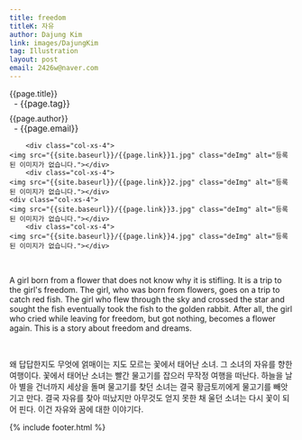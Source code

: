 ```yaml
---
title: freedom
titleK: 자유
author: Dajung Kim
link: images/DajungKim
tag: Illustration
layout: post
email: 2426w@naver.com
---	
```


<div class="container">

<div class="deDep">
{{page.title}}<br>
<p style="font-size:15px; margin:0px; padding:0px 0px 0px 8px; margin:0px 0px 8px 0px;">- {{page.tag}}</p>
{{page.author}}<br>
<p style="font-size:15px; margin:0px; padding:0px 0px 0px 8px;">- {{page.email}}</p>
</div>


<div class="row" class="imgcolor">
	
		<div class="col-xs-4">
	<img src="{{site.baseurl}}/{{page.link}}1.jpg" class="deImg" alt="등록된 이미지가 없습니다."></div>
		<div class="col-xs-4">
	<img src="{{site.baseurl}}/{{page.link}}2.jpg" class="deImg" alt="등록된 이미지가 없습니다."></div>
	<div class="col-xs-4">
	<img src="{{site.baseurl}}/{{page.link}}3.jpg" class="deImg" alt="등록된 이미지가 없습니다."></div>
		<div class="col-xs-4">
	<img src="{{site.baseurl}}/{{page.link}}4.jpg" class="deImg" alt="등록된 이미지가 없습니다."></div>
	
</div>
<br>

<div class="det lato">



A girl born from a flower that does not know why it is stifling. It is a trip to the girl's freedom.
The girl, who was born from flowers, goes on a trip to catch red fish. The girl who flew through the sky and crossed the star and sought the fish eventually took the fish to the golden rabbit. After all, the girl who cried while leaving for freedom, but got nothing, becomes a flower again.
This is a story about freedom and dreams.



</div>

<br>

<div class="noto">

왜 답답한지도 무엇에 얽매이는 지도 모르는 꽃에서 태어난 소녀. 그 소녀의 자유를 향한 여행이다.
꽃에서 태어난 소녀는 빨간 물고기를 잡으러 무작정 여행을 떠난다. 하늘을 날아 별을 건너까지 세상을 돌며 물고기를 찾던 소녀는 결국 황금토끼에게 물고기를 빼앗기고 만다. 결국 자유를 찾아 떠났지만 아무것도 얻지 못한 채 울던 소녀는 다시 꽃이 되어 핀다. 
이건 자유와 꿈에 대한 이야기다.


</div>
{% include footer.html %} 
